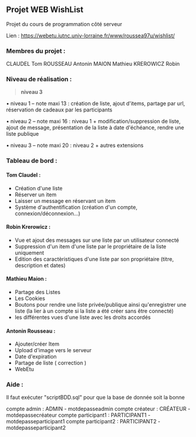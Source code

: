 ## Projet WEB WishList
Projet du cours de programmation côté serveur 

Lien : https://webetu.iutnc.univ-lorraine.fr/www/roussea97u/wishlist/

### Membres du projet :
CLAUDEL Tom
ROUSSEAU Antonin
MAION Mathieu
KREROWICZ Robin

### Niveau de réalisation : 

> **niveau 3**

• niveau 1 – note maxi 13 : création de liste, ajout d'items, partage par url, réservation de
cadeaux par les participants

• niveau 2 – note maxi 16 : niveau 1 + modification/suppression de liste, ajout de message,
présentation de la liste à date d'échéance, rendre une liste publique

• niveau 3 – note maxi 20 : niveau 2 + autres extensions

### Tableau de bord :

#### Tom Claudel : 
  - Création d'une liste
  - Réserver un item
  - Laisser un message en réservant un item
  - Système d'authentification (création d'un compte, connexion/déconnexion...)

#### Robin Krerowicz :
  - Vue et ajout des messages sur une liste par un utilisateur connecté
  - Suppression d'un item d'une liste par le propriétaire de la liste uniquement
  - Edition des caractèristiques d'une liste par son propriétaire (titre, description et dates)

#### Mathieu Maion :
 - Partage des Listes
 - Les Cookies 
 - Boutons pour rendre une liste privée/publique ainsi qu'enregistrer une liste (la lier à un compte si la liste a été créer sans être connecté)
 - les différentes vues d'une liste avec les droits accordés

#### Antonin Rousseau :
 - Ajouter/créer Item
 - Upload d'image vers le serveur 
 - Date d'expiration
 - Partage de liste ( correction )
 - WebEtu


### Aide : 
Il faut exécuter "scriptBDD.sql" pour que la base de donnée soit la bonne 

compte admin : ADMIN - motdepasseadmin
compte créateur : CRÉATEUR - motdepassecréateur
compte participant1 : PARTICIPANT1 - motdepasseparticipant1
compte participant2 : PARTICIPANT2 - motdepasseparticipant2
